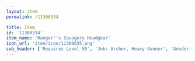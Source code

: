 ```yaml
---
layout: item
permalink: /11300334

title: Item
id: '11300334'
item_name: 'Ranger''s Savagery Headgear'
icon_url: 'item/icon/11300035.png'
sub_header: ['Requires Level 50', 'Job: Archer, Heavy Gunner', 'Gender: All']
---
```

